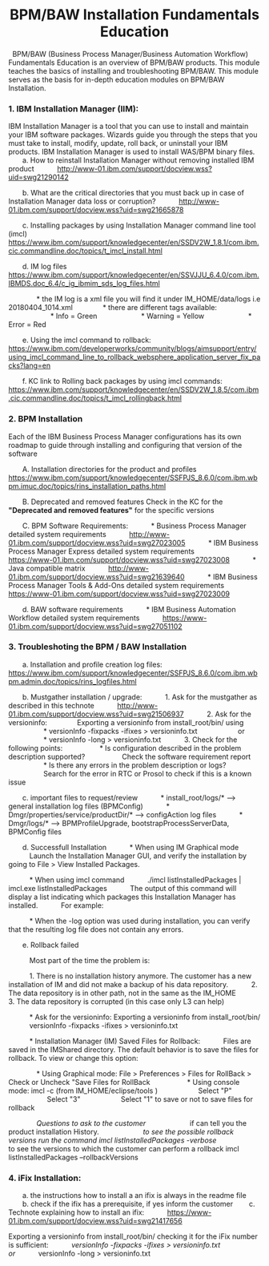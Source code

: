 # <center> BPM/BAW Installation Fundamentals Education </center>
&nbsp;
BPM/BAW (Business Process Manager/Business Automation Workflow) Fundamentals Education is an overview of BPM/BAW products. This module teaches the basics of installing and troubleshooting BPM/BAW. This module serves as the basis for in-depth education modules on BPM/BAW Installation. 
&nbsp;
### 1. IBM Installation Manager (IIM):
IBM Installation Manager is a tool that you can use to install and maintain your IBM software packages. Wizards guide you through the steps that you must take to install, modify, update, roll back, or uninstall your IBM products. 
IBM Installation Manager is used to install WAS/BPM binary files. 
&ensp;&ensp;&ensp;&ensp;a. How to reinstall Installation Manager without removing installed IBM product 
&ensp;&ensp;&ensp;&ensp;&ensp;&ensp;http://www-01.ibm.com/support/docview.wss?uid=swg21290142 

&ensp;&ensp;&ensp;&ensp;b. What are the critical directories that you must back up in case of Installation Manager data loss or corruption?
&ensp;&ensp;&ensp;&ensp;&ensp;&ensp;http://www-01.ibm.com/support/docview.wss?uid=swg21665878

&ensp;&ensp;&ensp;&ensp;c. Installing packages by using Installation Manager command line tool (imcl) &ensp;&ensp;&ensp;&ensp;&ensp;&ensp;https://www.ibm.com/support/knowledgecenter/en/SSDV2W_1.8.1/com.ibm.cic.commandline.doc/topics/t_imcl_install.html

&ensp;&ensp;&ensp;&ensp;d. IM log files &ensp;&ensp;&ensp;&ensp;&ensp;&ensp; https://www.ibm.com/support/knowledgecenter/en/SSVJJU_6.4.0/com.ibm.IBMDS.doc_6.4/c_ig_ibmim_sds_log_files.html

&ensp;&ensp;&ensp;&ensp;&ensp;&ensp;&ensp;&ensp;* the IM log is a xml file you will find it under IM_HOME/data/logs i.e 20180404_1014.xml
&ensp;&ensp;&ensp;&ensp;&ensp;&ensp;&ensp;&ensp;* there are different tags available: 
&ensp;&ensp;&ensp;&ensp;&ensp;&ensp;&ensp;&ensp;&ensp;&ensp;&ensp;&ensp;* Info = Green
&ensp;&ensp;&ensp;&ensp;&ensp;&ensp;&ensp;&ensp;&ensp;&ensp;&ensp;&ensp;* Warning = Yellow
&ensp;&ensp;&ensp;&ensp;&ensp;&ensp;&ensp;&ensp;&ensp;&ensp;&ensp;&ensp;* Error = Red

&ensp;&ensp;&ensp;&ensp;e. Using the imcl command to rollback:&ensp;&ensp;&ensp;&ensp;&ensp;&ensp;https://www.ibm.com/developerworks/community/blogs/aimsupport/entry/using_imcl_command_line_to_rollback_websphere_application_server_fix_packs?lang=en

&ensp;&ensp;&ensp;&ensp;f. KC link to Rolling back packages by using imcl commands:&ensp;&ensp;&ensp;&ensp;&ensp;&ensp;https://www.ibm.com/support/knowledgecenter/en/SSDV2W_1.8.5/com.ibm.cic.commandline.doc/topics/t_imcl_rollingback.html
&nbsp;
### 2. BPM Installation
Each of the IBM Business Process Manager configurations has its own roadmap to guide through installing and configuring that version of the software

&ensp;&ensp;&ensp;&ensp;A. Installation directories for the product and profiles 
https://www.ibm.com/support/knowledgecenter/SSFPJS_8.6.0/com.ibm.wbpm.imuc.doc/topics/rins_installation_paths.html

&ensp;&ensp;&ensp;&ensp;B. Deprecated and removed features 
Check in the KC for the <b> "Deprecated and removed features"</b> for the specific versions

&ensp;&ensp;&ensp;&ensp;C. BPM Software Requirements: 
&ensp;&ensp;&ensp;&ensp;&ensp;&ensp;* Business Process Manager detailed system requirements 
&ensp;&ensp;&ensp;&ensp;&ensp;&ensp;http://www-01.ibm.com/support/docview.wss?uid=swg27023005
&ensp;&ensp;&ensp;&ensp;&ensp;&ensp;* IBM Business Process Manager Express detailed system requirements 
&ensp;&ensp;&ensp;&ensp;&ensp;&ensp;https://www-01.ibm.com/support/docview.wss?uid=swg27023008 
&ensp;&ensp;&ensp;&ensp;&ensp;&ensp;* Java compatible matrix 
&ensp;&ensp;&ensp;&ensp;&ensp;&ensp;http://www-01.ibm.com/support/docview.wss?uid=swg21639640 
&ensp;&ensp;&ensp;&ensp;&ensp;&ensp;* IBM Business Process Manager Tools & Add-Ons detailed system requirements
&ensp;&ensp;&ensp;&ensp;&ensp;&ensp;https://www-01.ibm.com/support/docview.wss?uid=swg27023009

&ensp;&ensp;&ensp;&ensp;d. BAW software requirements
&ensp;&ensp;&ensp;&ensp;&ensp;&ensp;* IBM Business Automation Workflow detailed system requirements
&ensp;&ensp;&ensp;&ensp;&ensp;&ensp;https://www-01.ibm.com/support/docview.wss?uid=swg27051102 
&nbsp;
### 3. Troubleshoting the BPM / BAW Installation

&ensp;&ensp;&ensp;&ensp;a.  Installation and profile creation log files: 
&ensp;&ensp;&ensp;&ensp;https://www.ibm.com/support/knowledgecenter/SSFPJS_8.6.0/com.ibm.wbpm.admin.doc/topics/rins_logfiles.html

&ensp;&ensp;&ensp;&ensp;b. Mustgather installation / upgrade: 
&ensp;&ensp;&ensp;&ensp;&ensp;&ensp;1. Ask for the mustgather as described in this technote
&ensp;&ensp;&ensp;&ensp;&ensp;&ensp;http://www-01.ibm.com/support/docview.wss?uid=swg21506937 
&ensp;&ensp;&ensp;&ensp;&ensp;&ensp;2. Ask for the versioninfo: 
&ensp;&ensp;&ensp;&ensp;&ensp;&ensp;&ensp;&ensp;Exporting a versioninfo from install_root/bin/ using
&ensp;&ensp;&ensp;&ensp;&ensp;&ensp;&ensp;&ensp;&ensp;&ensp;* versionInfo -fixpacks -ifixes > versioninfo.txt 
&ensp;&ensp;&ensp;&ensp;&ensp;&ensp;&ensp;&ensp;&ensp;&ensp;&ensp;or
&ensp;&ensp;&ensp;&ensp;&ensp;&ensp;&ensp;&ensp;&ensp;&ensp;* versionInfo -long > versioninfo.txt
&ensp;&ensp;&ensp;&ensp;&ensp;&ensp;3. Check for the following points:
&ensp;&ensp;&ensp;&ensp;&ensp;&ensp;&ensp;&ensp;&ensp;&ensp;* Is configuration described in the problem description supported? 
&ensp;&ensp;&ensp;&ensp;&ensp;&ensp;&ensp;&ensp;&ensp;&ensp;Check the software requirement report
&ensp;&ensp;&ensp;&ensp;&ensp;&ensp;&ensp;&ensp;&ensp;&ensp;* Is there any errors in the problem description or logs? 
&ensp;&ensp;&ensp;&ensp;&ensp;&ensp;&ensp;&ensp;&ensp;&ensp;Search for the error in RTC or Prosol to check if this is a known issue 

&ensp;&ensp;&ensp;&ensp;c. important files to request/review
&ensp;&ensp;&ensp;&ensp;&ensp;&ensp;* install_root/logs/* --> general installation log files (BPMConfig) 
&ensp;&ensp;&ensp;&ensp;&ensp;&ensp;* Dmgr/properties/service/productDir/* --> configAction log files 
&ensp;&ensp;&ensp;&ensp;&ensp;&ensp;* Dmgr/logs/* --> BPMProfileUpgrade, bootstrapProcessServerData, BPMConfig files 

&ensp;&ensp;&ensp;&ensp;d. Successfull Installation
&ensp;&ensp;&ensp;&ensp;&ensp;&ensp;* When using IM Graphical mode 
&ensp;&ensp;&ensp;&ensp;&ensp;&ensp;Launch the Installation Manager GUI, and verify the installation by going to File > View Installed Packages.

&ensp;&ensp;&ensp;&ensp;&ensp;&ensp;* When using imcl command 
&ensp;&ensp;&ensp;&ensp;&ensp;&ensp;./imcl listInstalledPackages | imcl.exe listInstalledPackages 
&ensp;&ensp;&ensp;&ensp;&ensp;&ensp;The output of this command will display a list indicating which packages this Installation Manager has installed. 
&ensp;&ensp;&ensp;&ensp;&ensp;&ensp;For example: 

&ensp;&ensp;&ensp;&ensp;&ensp;&ensp;* When the -log option was used during installation, you can verify that the resulting log file does not contain any errors. 

&ensp;&ensp;&ensp;&ensp;e. Rollback failed

&ensp;&ensp;&ensp;&ensp;&ensp;&ensp;Most part of the time the problem is:

&ensp;&ensp;&ensp;&ensp;&ensp;&ensp;1. There is no installation history anymore. The customer has a new installation of IM and did not make     a backup of his data repository. 
&ensp;&ensp;&ensp;&ensp;&ensp;&ensp;2. The data repository is in other path, not in the same as the IM_HOME
&ensp;&ensp;&ensp;&ensp;&ensp;&ensp;3. The data repository is corrupted (in this case only L3 can help) 

&ensp;&ensp;&ensp;&ensp;&ensp;&ensp;* Ask for the versioninfo: Exporting a versioninfo from install_root/bin/ 
&ensp;&ensp;&ensp;&ensp;&ensp;&ensp;versionInfo -fixpacks -ifixes > versioninfo.txt

&ensp;&ensp;&ensp;&ensp;&ensp;&ensp;* Installation Manager (IM) Saved Files for Rollback:
&ensp;&ensp;&ensp;&ensp;&ensp;&ensp;Files are saved in the IMShared directory. The default behavior is to save the files for rollback. To view or change this option: 

&ensp;&ensp;&ensp;&ensp;&ensp;&ensp;&ensp;&ensp;* Using Graphical mode:  File > Preferences > Files for RollBack > Check or Uncheck "Save Files for RollBack 
&ensp;&ensp;&ensp;&ensp;&ensp;&ensp;&ensp;&ensp;&ensp;&ensp;* Using console mode:  imcl -c (from IM_HOME/eclipse/tools ) 
&ensp;&ensp;&ensp;&ensp;&ensp;&ensp;&ensp;&ensp;&ensp;&ensp;&ensp;Select "P" 
&ensp;&ensp;&ensp;&ensp;&ensp;&ensp;&ensp;&ensp;&ensp;&ensp;&ensp;Select "3" 
&ensp;&ensp;&ensp;&ensp;&ensp;&ensp;&ensp;&ensp;&ensp;&ensp;&ensp;Select "1" to save or not to save files for rollback

&ensp;&ensp;&ensp;&ensp;&ensp;&ensp;*&ensp;&ensp;Questions to ask to the customer 
&ensp;&ensp;&ensp;&ensp;&ensp;&ensp;&ensp;&ensp;&ensp;&ensp;*&ensp;&ensp;if can tell you the product installation History. 
&ensp;&ensp;&ensp;&ensp;&ensp;&ensp;&ensp;&ensp;&ensp;&ensp;*&ensp;&ensp;to see the possible rollback versions run the command imcl listInstalledPackages -verbose
&ensp;&ensp;&ensp;&ensp;&ensp;&ensp;&ensp;&ensp;&ensp;&ensp;*&ensp;&ensp;to see the versions to which the customer can perform a rollback imcl listInstalledPackages –rollbackVersions 
&nbsp;
### 4. iFix Installation:

&ensp;&ensp;&ensp;&ensp;a. the instructions how to install a an ifix is always in the readme file 
&ensp;&ensp;&ensp;&ensp;b. check if the ifix has a prerequisite, if yes inform the customer
&ensp;&ensp;&ensp;&ensp;c. Technote explaining how to install an ifix:
&ensp;&ensp;&ensp;&ensp;&ensp;&ensp;https://www-01.ibm.com/support/docview.wss?uid=swg21417656


Exporting a versioninfo from install_root/bin/ checking it for the iFix number is sufficient: 
&ensp;&ensp;&ensp;&ensp;*&ensp;&ensp;versionInfo -fixpacks -ifixes > versioninfo.txt 
&ensp;&ensp;&ensp;&ensp;&ensp;&ensp;&ensp;&ensp;&ensp;&ensp;or
&ensp;&ensp;&ensp;&ensp;*&ensp;&ensp;versionInfo -long > versioninfo.txt 


